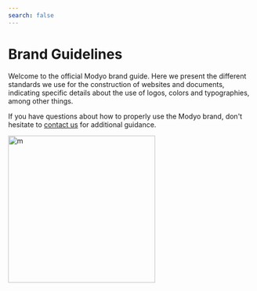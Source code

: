 ```yaml
---
search: false
---
```


# Brand Guidelines

Welcome to the official Modyo brand guide. Here we present the different standards we use for the construction of websites and documents, indicating specific details about the use of logos, colors and typographies, among other things.

If you have questions about how to properly use the Modyo brand, don't hesitate to [contact us](https://support.modyo.com/hc/en-us) for additional guidance.

<img src='/assets/img/m.png' alt="m" style="width:300px;"/>

